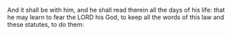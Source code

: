 And it shall be with him, and he shall read therein all the days of his life: that he may learn to fear the LORD his God, to keep all the words of this law and these statutes, to do them:
